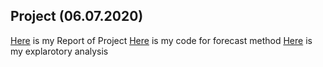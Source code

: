 ## Project (06.07.2020)
[Here](IE360-PROJECT/IE_360_Project_Report_pdf.pdf) is my Report of Project
[Here](IE360-PROJECT/Final.html) is my code for forecast method
[Here](IE360-PROJECT/Forecast.html) is my explarotory analysis

